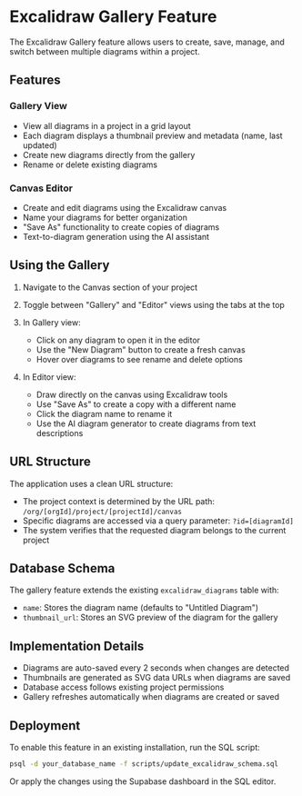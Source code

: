 # Excalidraw Gallery Feature

The Excalidraw Gallery feature allows users to create, save, manage, and switch between multiple diagrams within a project.

## Features

### Gallery View

- View all diagrams in a project in a grid layout
- Each diagram displays a thumbnail preview and metadata (name, last updated)
- Create new diagrams directly from the gallery
- Rename or delete existing diagrams

### Canvas Editor

- Create and edit diagrams using the Excalidraw canvas
- Name your diagrams for better organization
- "Save As" functionality to create copies of diagrams
- Text-to-diagram generation using the AI assistant

## Using the Gallery

1. Navigate to the Canvas section of your project
2. Toggle between "Gallery" and "Editor" views using the tabs at the top
3. In Gallery view:

    - Click on any diagram to open it in the editor
    - Use the "New Diagram" button to create a fresh canvas
    - Hover over diagrams to see rename and delete options

4. In Editor view:
    - Draw directly on the canvas using Excalidraw tools
    - Use "Save As" to create a copy with a different name
    - Click the diagram name to rename it
    - Use the AI diagram generator to create diagrams from text descriptions

## URL Structure

The application uses a clean URL structure:

- The project context is determined by the URL path: `/org/[orgId]/project/[projectId]/canvas`
- Specific diagrams are accessed via a query parameter: `?id=[diagramId]`
- The system verifies that the requested diagram belongs to the current project

## Database Schema

The gallery feature extends the existing `excalidraw_diagrams` table with:

- `name`: Stores the diagram name (defaults to "Untitled Diagram")
- `thumbnail_url`: Stores an SVG preview of the diagram for the gallery

## Implementation Details

- Diagrams are auto-saved every 2 seconds when changes are detected
- Thumbnails are generated as SVG data URLs when diagrams are saved
- Database access follows existing project permissions
- Gallery refreshes automatically when diagrams are created or saved

## Deployment

To enable this feature in an existing installation, run the SQL script:

```bash
psql -d your_database_name -f scripts/update_excalidraw_schema.sql
```

Or apply the changes using the Supabase dashboard in the SQL editor.
